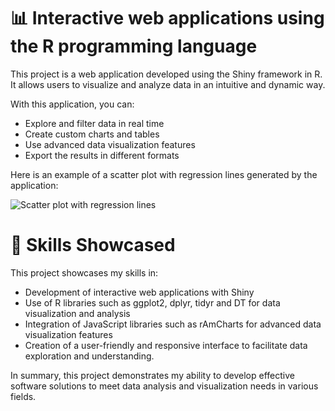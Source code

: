 # 📊 Interactive web applications using the R programming language

This project is a web application developed using the Shiny framework in R. It allows users to visualize and analyze data in an intuitive and dynamic way.

With this application, you can:

- Explore and filter data in real time
- Create custom charts and tables
- Use advanced data visualization features
- Export the results in different formats

Here is an example of a scatter plot with regression lines generated by the application:

![Scatter plot with regression lines](https://github.com/CatelloTheDataProjectManager/R-Shiny/blob/main/Graphique%20de%20dispersion%20avec%20r%C3%A9gression.png)

# 🔧 Skills Showcased

This project showcases my skills in:

- Development of interactive web applications with Shiny
- Use of R libraries such as ggplot2, dplyr, tidyr and DT for data visualization and analysis
- Integration of JavaScript libraries such as rAmCharts for advanced data visualization features
- Creation of a user-friendly and responsive interface to facilitate data exploration and understanding.

In summary, this project demonstrates my ability to develop effective software solutions to meet data analysis and visualization needs in various fields.
